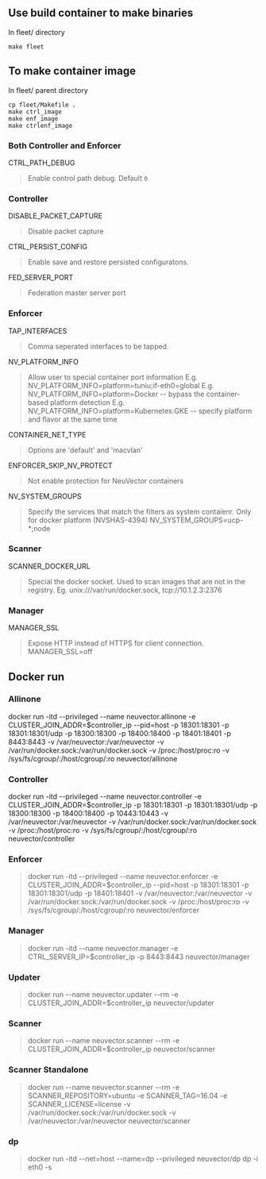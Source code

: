 ## Use build container to make binaries
In fleet/ directory
```
make fleet
```

## To make container image
In fleet/ parent directory
```
cp fleet/Makefile .
make ctrl_image
make enf_image
make ctrlenf_image
```

### Both Controller and Enforcer
CTRL_PATH_DEBUG
> Enable control path debug. Default ```0```

### Controller
DISABLE_PACKET_CAPTURE
> Disable packet capture 

CTRL_PERSIST_CONFIG
> Enable save and restore persisted configuratons.

FED_SERVER_PORT
> Federation master server port

### Enforcer
TAP_INTERFACES
> Comma seperated interfaces to be tapped.

NV_PLATFORM_INFO
> Allow user to special container port information
> E.g. NV_PLATFORM_INFO=platform=tuniu;if-eth0=global
> E.g. NV_PLATFORM_INFO=platform=Docker -- bypass the container-based platform detection
> E.g. NV_PLATFORM_INFO=platform=Kubernetes:GKE -- specify platform and flavor at the same time

CONTAINER_NET_TYPE
> Options are 'default' and 'macvlan'

ENFORCER_SKIP_NV_PROTECT
> Not enable protection for NeuVector containers

NV_SYSTEM_GROUPS
> Specify the services that match the filters as system contaienr. Only for docker platform (NVSHAS-4394)
> NV_SYSTEM_GROUPS=ucp-*;node

### Scanner
SCANNER_DOCKER_URL
> Special the docker socket. Used to scan images that are not in the registry. Eg. unix:///var/run/docker.sock, tcp://10.1.2.3:2376

### Manager
MANAGER_SSL
> Expose HTTP instead of HTTPS for client connection.
> MANAGER_SSL=off

## Docker run

### Allinone
docker run -itd --privileged --name neuvector.allinone -e CLUSTER_JOIN_ADDR=$controller_ip --pid=host -p 18301:18301 -p 18301:18301/udp -p 18300:18300 -p 18400:18400 -p 18401:18401 -p 8443:8443 -v /var/neuvector:/var/neuvector -v /var/run/docker.sock:/var/run/docker.sock -v /proc:/host/proc:ro -v /sys/fs/cgroup/:/host/cgroup/:ro neuvector/allinone

### Controller
docker run -itd --privileged --name neuvector.controller -e CLUSTER_JOIN_ADDR=$controller_ip -p 18301:18301 -p 18301:18301/udp -p 18300:18300 -p 18400:18400 -p 10443:10443 -v /var/neuvector:/var/neuvector -v /var/run/docker.sock:/var/run/docker.sock -v /proc:/host/proc:ro -v /sys/fs/cgroup/:/host/cgroup/:ro neuvector/controller

### Enforcer
> docker run -itd --privileged --name neuvector.enforcer -e CLUSTER_JOIN_ADDR=$controller_ip --pid=host -p 18301:18301 -p 18301:18301/udp -p 18401:18401 -v /var/neuvector:/var/neuvector -v /var/run/docker.sock:/var/run/docker.sock -v /proc:/host/proc:ro -v /sys/fs/cgroup/:/host/cgroup/:ro neuvector/enforcer

### Manager
> docker run -itd --name neuvector.manager -e CTRL_SERVER_IP=$controller_ip  -p 8443:8443 neuvector/manager

### Updater
> docker run --name neuvector.updater --rm -e CLUSTER_JOIN_ADDR=$controller_ip neuvector/updater

### Scanner
> docker run --name neuvector.scanner --rm -e CLUSTER_JOIN_ADDR=$controller_ip neuvector/scanner

### Scanner Standalone
> docker run --name neuvector.scanner --rm -e SCANNER_REPOSITORY=ubuntu -e SCANNER_TAG=16.04 -e SCANNER_LICENSE=license -v /var/run/docker.sock:/var/run/docker.sock -v /var/neuvector:/var/neuvector  neuvector/scanner

### dp
> docker run -itd --net=host --name=dp --privileged neuvector/dp dp -i eth0 -s
